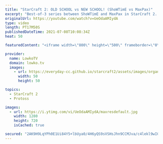 ```yaml
---
title: "StarCraft 2: OLD SCHOOL vs NEW SCHOOL! (ShoWTimE vs MaxPax)"
excerpt: "Best-of-3 series between ShoWTimE and MaxPax in StarCraft 2. This is an old school progamer playing a very macro focused style, going up against a relative newcomer who plays far more aggressively. In this Protoss versus Protoss we see two of the highest ranked non-Korean players face off in a series."
originalUrl: https://youtube.com/watch?v=UeOdaAMIydA
type: video
length: PT17M50S
publishedDateTime: 2021-07-08T10:08:34Z
heat: 50

featuredContent: "<iframe width=\"800\" height=\"500\" frameborder=\"0\" src=\"https://www.youtube.com/embed/UeOdaAMIydA\" allow=\"accelerometer; autoplay; encrypted-media; gyroscope; picture-in-picture\" allowfullscreen></iframe>"

provider:
  name: LowkoTV
  domain: lowko.tv
  images:
    - url: https://everyday-cc.github.io/starcraft2/assets/images/organizations/lowko.tv-50x50.jpg
      width: 50
      height: 50

topics:
  - StarCraft 2
  - Protoss

images:
  - url: https://i.ytimg.com/vi/UeOdaAMIydA/maxresdefault.jpg
    width: 1280
    height: 720
    isCached: true

secured: "2AK9H9LqYPh0E1Ui84Y5+lbUya0/4H6yQS9sVSHsJhn9CCMJva/c4lekl9wIGDh4bjp/cge5mOkgvKb1RZBangW8nOZ0By4I7oEGy1bXlubNewWYhSDvJHPtd/nXOFZtwlXyB+FHdmQvpgBtkIIt+ClOmdO/H3SAXHj6yU9HiK0V5L1+gMR/IMK66vizr72c3n31g1zaAJG41MzcCDDg3a7GRi4jzq+cNDa0W52hJq+m1QJ293/EWLOhjJ4yXq++cwHTKM9Li2jhYwXavEKKRqk78zKP74w8qTu5NbHHtPgv3X+gOpeFF4e9JGYwcODX7ZPTQGbpKcxktsD8YJ1MvEUBjLZbo5gCCnILKDaTZR5LjaKHueKk/e6OpFkg64fhcPn0QAaKbmeVPXj8eZJV/4QlDiHcEpFH+Q+PdC3jAA0=;lyRky/3Fu/VDQlRHrwBEfg=="
---
```


